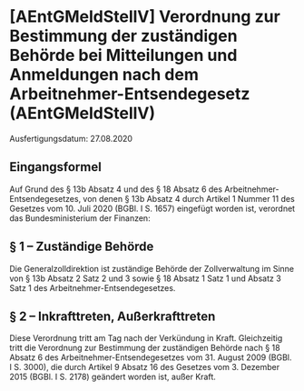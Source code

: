 # [AEntGMeldStellV] Verordnung zur Bestimmung der zuständigen Behörde bei Mitteilungen und Anmeldungen nach dem Arbeitnehmer-Entsendegesetz  (AEntGMeldStellV)

Ausfertigungsdatum: 27.08.2020

 

## Eingangsformel

Auf Grund des § 13b Absatz 4 und des § 18 Absatz 6 des Arbeitnehmer-Entsendegesetzes, von denen § 13b Absatz 4 durch Artikel 1 Nummer 11 des Gesetzes vom 10. Juli 2020 (BGBl. I S. 1657) eingefügt worden ist, verordnet das Bundesministerium der Finanzen:


## § 1 – Zuständige Behörde

Die Generalzolldirektion ist zuständige Behörde der Zollverwaltung im Sinne von § 13b Absatz 2 Satz 2 und 3 sowie § 18 Absatz 1 Satz 1 und Absatz 3 Satz 1 des Arbeitnehmer-Entsendegesetzes.


## § 2 – Inkrafttreten, Außerkrafttreten

Diese Verordnung tritt am Tag nach der Verkündung in Kraft. Gleichzeitig tritt die Verordnung zur Bestimmung der zuständigen Behörde nach § 18 Absatz 6 des Arbeitnehmer-Entsendegesetzes vom 31. August 2009 (BGBl. I S. 3000), die durch Artikel 9 Absatz 16 des Gesetzes vom 3. Dezember 2015 (BGBl. I S. 2178) geändert worden ist, außer Kraft.

